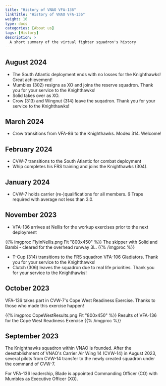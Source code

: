 ```yaml
---
title: "History of VNAO VFA-136"
linkTitle: "History of VNAO VFA-136"
weight: 10
type: docs
categories: [About us]
tags: [History]
description: >
  A short summary of the virtual fighter squadron's history
---
```

## August 2024
 - The South Atlantic deployment ends with no losses for the Knighthawks! Great achievement!
 - Mumbles (302) resigns as XO and joins the reserve squadron. Thank you for your service to the Knighthawks!
 - Solid takes over as XO.
 - Crow (313) and Wingnut (314) leave the suqadron. Thank you for your service to the Knighthawks!


## March 2024
 - Crow transitions from VFA-86 to the Knighthawks. Modex 314. Welcome!
 
## February 2024
 - CVW-7 transitions to the South Atlantic for combat deployment
 - Whip completes his FRS training and joins the Knighthawks (304).
 
## January 2024
 - CVW-7 holds carrier (re-)qualifications for all members. 6 Traps required with average not less than 3.0.

## November 2023
 - VFA-136 arrives at Nellis for the workup exercises prior to the next deployment
  
  {{% imgproc FlyInNellis.png Fit "800x450" %}}
  The skipper with Solid and Bambi - cleared for the overhead runway 3L.
  {{% /imgproc %}}

  - T-Cup (314) transitions to the FRS squadron VFA-106 Gladiators. Thank you for your service to the Knighthawks!
  - Clutch (306) leaves the squadron due to real life priorities. Thank you for your service to the Knighthawks!
  

## October 2023
VFA-136 takes part in CVW-7's Cope West Readiness Exercise. Thanks to those who made this exercise happen!

{{% imgproc CopeWestResults.png Fit "800x450" %}}
Results of VFA-136 for the Cope West Readiness Exercise
{{% /imgproc %}}

## September 2023
The Knighthawks squadron within VNAO is founded. After the deestablishment of VNAO's Carrier Air Wing 14 (CVW-14) in August 2023, several pilots from CVW-14 transfer to the newly created squadron under the command of CVW-7.

For VFA-136 leadership, Blade is appointed Commanding Officer (CO) with Mumbles as Executive Officer (XO). 

